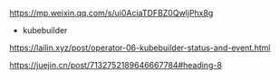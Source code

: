 https://mp.weixin.qq.com/s/ui0AciaTDFBZ0QwljPhx8g

- kubebuilder

https://lailin.xyz/post/operator-06-kubebuilder-status-and-event.html

https://juejin.cn/post/7132752189646667784#heading-8